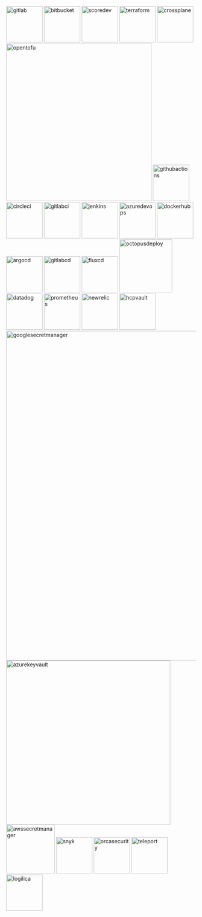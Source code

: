 <img width="96" height="96" alt="gitlab" src="https://github.com/user-attachments/assets/92110a09-15a1-45fd-982f-4b8b143c26b3" />
<img width="96" height="96" alt="bitbucket" src="https://github.com/user-attachments/assets/2427b274-6681-40ec-9389-27960d26dd97" />
<img width="96" height="96" alt="scoredev" src="https://github.com/user-attachments/assets/0a78c445-daec-4bdb-8481-b8a3055ff0c0" />
<img width="96" height="96" alt="terraform" src="https://github.com/user-attachments/assets/ac632437-91c0-4664-9f85-bd6dcfce12d9" />
<img width="96" height="96" alt="crossplane" src="https://github.com/user-attachments/assets/679f2d1b-c151-4dc1-8e60-a5f848d10eb5" />
<img width="385" height="417" alt="opentofu" src="https://github.com/user-attachments/assets/5cc05cfe-fd2b-4c15-80f3-d1d988e01b33" />
<img width="96" height="96" alt="githubactions" src="https://github.com/user-attachments/assets/2dbe0121-b710-487e-9ea0-15591b4b2c7f" />
<img width="96" height="96" alt="circleci" src="https://github.com/user-attachments/assets/c911f2f3-58ad-4c77-8976-fdc8b564ccd5" />
<img width="96" height="96" alt="gitlabci" src="https://github.com/user-attachments/assets/4d1633f7-09e8-4ddb-bdd9-20bd9a0d00e3" />
<img width="96" height="96" alt="jenkins" src="https://github.com/user-attachments/assets/56c8e997-97a5-4434-bb1f-b77c52b9ab31" />
<img width="96" height="96" alt="azuredevops" src="https://github.com/user-attachments/assets/9c3e8614-bcfa-4373-9487-f659dbc9660c" />
<img width="96" height="96" alt="dockerhub" src="https://github.com/user-attachments/assets/a9816108-a9d3-49dc-8b18-e618996065d4" />
<img width="96" height="96" alt="argocd" src="https://github.com/user-attachments/assets/bca9adba-1506-4949-90fd-b5f0c7ee8afe" />
<img width="96" height="96" alt="gitlabcd" src="https://github.com/user-attachments/assets/5aeceb1c-3c0f-41df-aa6b-6430ae10b186" />
<img width="96" height="96" alt="fluxcd" src="https://github.com/user-attachments/assets/4ebf5169-aa21-4111-a8f5-3d08eabb5749" />
<img width="140" height="140" alt="octopusdeploy" src="https://github.com/user-attachments/assets/194ad22c-ff37-4381-991d-331b3e5d8b3e" />
<img width="96" height="96" alt="datadog" src="https://github.com/user-attachments/assets/6225616e-c8bb-4346-b071-1d15029f0e5c" />
<img width="96" height="96" alt="prometheus" src="https://github.com/user-attachments/assets/549367c5-6de1-4815-8f16-10c0f00eef46" />
<img width="96" height="96" alt="newrelic" src="https://github.com/user-attachments/assets/71aceb7c-58d7-49e3-a418-f39196632e96" />
<img width="96" height="96" alt="hcpvault" src="https://github.com/user-attachments/assets/4a1ca7c1-9e52-48a7-bb7d-742d879182f0" />
<img width="1468" height="873" alt="googlesecretmanager" src="https://github.com/user-attachments/assets/5e0afb20-23ae-4f02-b046-b900527df76f" />
<img width="435" height="435" alt="azurekeyvault" src="https://github.com/user-attachments/assets/3e6e8a48-c558-41ef-b197-cd546fbe18fc" />
<img width="128" height="129" alt="awssecretmanager" src="https://github.com/user-attachments/assets/b7b591ce-0726-4762-86ec-3d0a667bf2d0" />
<img width="96" height="96" alt="snyk" src="https://github.com/user-attachments/assets/58e95520-8a6d-4f6e-b2d4-efa42a03a176" />
<img width="96" height="96" alt="orcasecurity" src="https://github.com/user-attachments/assets/d2423316-ac65-4653-9096-700288793267" />
<img width="96" height="96" alt="teleport" src="https://github.com/user-attachments/assets/45bc43ad-84e5-4c09-ac7a-1d71c5604e0d" />
<img width="96" height="96" alt="logilica" src="https://github.com/user-attachments/assets/e4f70479-1946-4913-98bc-7065102175fd" />
